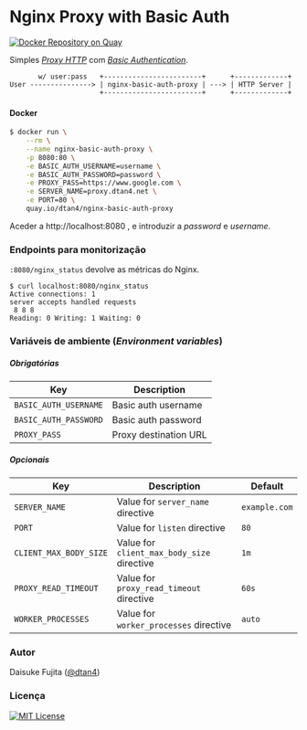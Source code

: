 # Nginx Proxy with Basic Auth

[![Docker Repository on Quay](https://quay.io/repository/dtan4/nginx-basic-auth-proxy/status "Docker Repository on Quay")](https://quay.io/repository/dtan4/nginx-basic-auth-proxy)

Simples [*Proxy HTTP*](https://developer.mozilla.org/docs/Web/HTTP/Proxy_servers_and_tunneling) com [*Basic Authentication*](https://developer.mozilla.org/docs/Web/HTTP/Authentication).

```
       w/ user:pass   +------------------------+      +-------------+
User ---------------> | nginx-basic-auth-proxy | ---> | HTTP Server |
                      +------------------------+      +-------------+
```

#### Docker

```bash
$ docker run \
    --rm \
    --name nginx-basic-auth-proxy \
    -p 8080:80 \
    -e BASIC_AUTH_USERNAME=username \
    -e BASIC_AUTH_PASSWORD=password \
    -e PROXY_PASS=https://www.google.com \
    -e SERVER_NAME=proxy.dtan4.net \
    -e PORT=80 \
    quay.io/dtan4/nginx-basic-auth-proxy
```

Aceder a http://localhost:8080 , e introduzir a *password* e *username*.

### Endpoints para monitorização

`:8080/nginx_status` devolve as métricas do Nginx.

```sh-session
$ curl localhost:8080/nginx_status
Active connections: 1
server accepts handled requests
 8 8 8
Reading: 0 Writing: 1 Waiting: 0
```

### Variáveis de ambiente (*Environment variables*)

##### Obrigatórias

|Key|Description|
|---|---|
|`BASIC_AUTH_USERNAME`|Basic auth username|
|`BASIC_AUTH_PASSWORD`|Basic auth password|
|`PROXY_PASS`|Proxy destination URL|

##### Opcionais

|Key|Description|Default|
|---|---|---|
|`SERVER_NAME`|Value for `server_name` directive|`example.com`|
|`PORT`|Value for `listen` directive|`80`|
|`CLIENT_MAX_BODY_SIZE`|Value for `client_max_body_size` directive|`1m`|
|`PROXY_READ_TIMEOUT`|Value for `proxy_read_timeout` directive|`60s`|
|`WORKER_PROCESSES`|Value for `worker_processes` directive|`auto`|

### Autor

Daisuke Fujita ([@dtan4](https://github.com/dtan4))

### Licença

[![MIT License](http://img.shields.io/badge/license-MIT-blue.svg?style=flat)](LICENSE)
